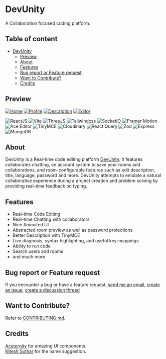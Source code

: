 # DevUnity

A Collaboration focused coding platform.

## Table of content

- [DevUnity](#devunity)
  - [Preview](#preview)
  - [About](#about)
  - [Features](#features)
  - [Bug report or Feature request](#bug-report-or-feature-request)
  - [Want to Contribute?](#want-to-contribute)
  - [Credits](#credits)

## Preview

[![Home](./images/home.png)](https://devunity.netlify.app/)
[![Profile](./images/profile.png)](https://devunity.netlify.app/)
[![Description](./images/desc.png)](https://devunity.netlify.app/)
[![Editor](./images/editor.png)](https://devunity.netlify.app/)
<br/>

![ReactJS](https://img.shields.io/badge/React.js-blue?style=for-the-badge&logo=react&logoColor=white)
![Vite](https://img.shields.io/badge/Vite-yellow?style=for-the-badge&logo=Vite&logoColor=white)
![ThreeJS](https://img.shields.io/badge/three-js?style=for-the-badge&logo=three.js&logoColor=white)
![Tailwindcss](https://img.shields.io/badge/tailwindcss-blue?style=for-the-badge&logo=tailwindcss&logoColor=white)
![SocketIO](https://img.shields.io/badge/SocketIO-black?style=for-the-badge&logo=socket.io&logoColor=white)
![Framer Motion](https://img.shields.io/badge/framer_motion-purple?style=for-the-badge&logo=framer&logoColor=white)
![Ace Editor](https://img.shields.io/badge/ace_editor-u?style=for-the-badge&logo=aceeditor&logoColor=white)
![TinyMCE](https://img.shields.io/badge/tinyMCE-blue?style=for-the-badge&logo=tinymce&logoColor=white)
![Cloudinary](https://img.shields.io/badge/cloudinary-red?style=for-the-badge&logo=cloudinary&logoColor=white)
![React Query](https://img.shields.io/badge/React_Query-maroon?style=for-the-badge&logo=reactquery&logoColor=white)
![Zod](https://img.shields.io/badge/-Zod-3E67B1?style=for-the-badge&logo=zod&logoColor=white)
![Express](https://img.shields.io/badge/-Express-373737?style=for-the-badge&logo=Express&logoColor=white)
![MongoDB](https://img.shields.io/badge/-MongoDB-13aa52?style=for-the-badge&logo=mongodb&logoColor=white)

## About

DevUnity is a Real-time code editing platform [DevUnity](https://www.devunity.netlify.app). It features collaborates chatting, an account system to save your rooms and collaborations, and room-configurable features such as edit description, title, language, password and more. DevUnity attempts to emulate a natural collaborative experience during a project creation and problem solving by providing real-time feedback on typing.

## Features

- Real-time Code Editing
- Real-time Chatting with collaborators
- Nice Animated UI
- Abstracted room preview as well as password protections
- Better Description with TinyMCE
- Live diagnosis, syntax highlighting, and useful key-mappings
- Ability to run code
- Search users and rooms
- and much more

## Bug report or Feature request

If you encounter a bug or have a feature request,
[send me an email](mailto:m4dd0x078@gmail.com),
[create an issue](https://github.com/m4dd0c/DevUnity/issues),
[create a discussion thread](https://github.com/m4dd0c/DevUnity/discussions)

## Want to Contribute?

Refer to [CONTRIBUTING.md](./CONTRIBUTING.md).

## Credits

[Aceternity](https://ui.aceternity.com) for amazing UI components.  
[Nitesh Suthar](https://github.com/nitesh098suthar) for the name suggestion.

<!--
All of the [contributors](https://github.com/m4dd0c/DevUnity/graphs/contributors) have helped implement various features, add themes, fix bugs, and more.
-->

